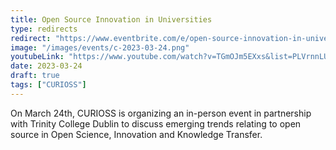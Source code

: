 ```yaml
---
title: Open Source Innovation in Universities
type: redirects
redirect: "https://www.eventbrite.com/e/open-source-innovation-in-universities-tickets-535445500907"
image: "/images/events/c-2023-03-24.png"
youtubeLink: "https://www.youtube.com/watch?v=TGmOJm5EXxs&list=PLVrnnLUwer0V0vm7UgHXHf8HJBkipmPga"
date: 2023-03-24
draft: true
tags: ["CURIOSS"]
---
```


On March 24th, CURIOSS is organizing an in-person event in partnership with Trinity College Dublin to discuss emerging trends relating to open source in Open Science, Innovation and Knowledge Transfer.
